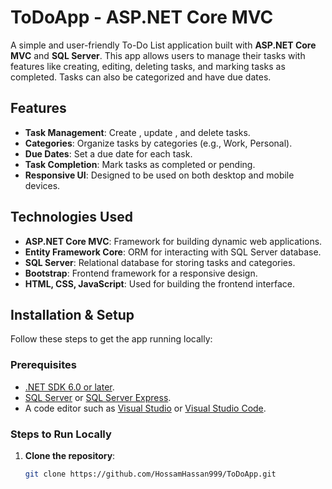 # ToDoApp - ASP.NET Core MVC

A simple and user-friendly To-Do List application built with **ASP.NET Core MVC** and **SQL Server**. This app allows users to manage their tasks with features like creating, editing, deleting tasks, and marking tasks as completed. Tasks can also be categorized and have due dates.

## Features

- **Task Management**: Create , update , and delete tasks.
- **Categories**: Organize tasks by categories (e.g., Work, Personal).
- **Due Dates**: Set a due date for each task.
- **Task Completion**: Mark tasks as completed or pending.
- **Responsive UI**: Designed to be used on both desktop and mobile devices.

## Technologies Used

- **ASP.NET Core MVC**: Framework for building dynamic web applications.
- **Entity Framework Core**: ORM for interacting with SQL Server database.
- **SQL Server**: Relational database for storing tasks and categories.
- **Bootstrap**: Frontend framework for a responsive design.
- **HTML, CSS, JavaScript**: Used for building the frontend interface.

## Installation & Setup

Follow these steps to get the app running locally:

### Prerequisites

- [.NET SDK 6.0 or later](https://dotnet.microsoft.com/download/dotnet).
- [SQL Server](https://www.microsoft.com/en-us/sql-server/sql-server-downloads) or [SQL Server Express](https://www.microsoft.com/en-us/sql-server/sql-server-editions).
- A code editor such as [Visual Studio](https://visualstudio.microsoft.com/) or [Visual Studio Code](https://code.visualstudio.com/).

### Steps to Run Locally

1. **Clone the repository**:
   ```bash
   git clone https://github.com/HossamHassan999/ToDoApp.git
